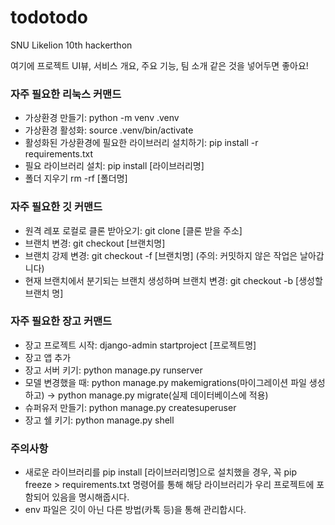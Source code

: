 # todotodo
SNU Likelion 10th hackerthon

여기에 프로젝트 UI뷰, 서비스 개요, 주요 기능, 팀 소개 같은 것을 넣어두면 좋아요!

### 자주 필요한 리눅스 커맨드
- 가상환경 만들기: python -m venv .venv
- 가상환경 활성화: source .venv/bin/activate
- 활성화된 가상환경에 필요한 라이브러리 설치하기: pip install -r requirements.txt
- 필요 라이브러리 설치: pip install [라이브러리명]
- 폴더 지우기 rm -rf [폴더명]

### 자주 필요한 깃 커맨드
- 원격 레포 로컬로 클론 받아오기: git clone [클론 받을 주소]
- 브랜치 변경: git checkout [브랜치명]
- 브랜치 강제 변경: git checkout -f [브랜치명] (주의: 커밋하지 않은 작업은 날아갑니다)
- 현재 브랜치에서 분기되는 브랜치 생성하며 브랜치 변경: git checkout -b [생성할 브랜치 명]

### 자주 필요한 장고 커맨드
- 장고 프로젝트 시작: django-admin startproject [프로젝트명]
- 장고 앱 추가
- 장고 서버 키기: python manage.py runserver
- 모델 변경했을 때: python manage.py makemigrations(마이그레이션 파일 생성하고) -> python manage.py migrate(실제 데이터베이스에 적용)
- 슈퍼유저 만들기: python manage.py createsuperuser
- 장고 쉘 키기: python manage.py shell

### 주의사항
- 새로운 라이브러리를 pip install [라이브러리명]으로 설치했을 경우, 꼭 pip freeze > requirements.txt 명령어를 통해 해당 라이브러리가 우리 프로젝트에 포함되어 있음을 명시해줍시다.
- env 파일은 깃이 아닌 다른 방법(카톡 등)을 통해 관리합시다.

